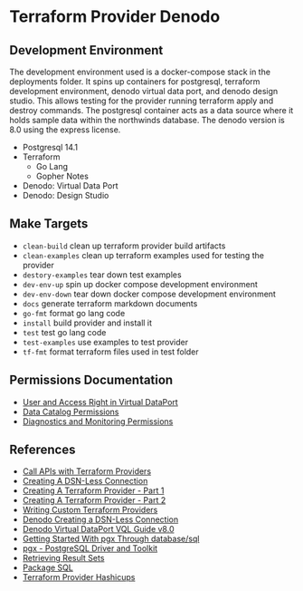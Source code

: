 # Terraform Provider Denodo

## Development Environment

The development environment used is a docker-compose stack in the deployments folder. It spins up containers for postgresql, terraform development environment, denodo virtual data port, and denodo design studio. This allows testing for the provider running terraform apply and destroy commands. The postgresql container acts as a data source where it holds sample data within the northwinds database. The denodo version is 8.0 using the express license.

+ Postgresql 14.1
+ Terraform
  + Go Lang
  + Gopher Notes
+ Denodo: Virtual Data Port
+ Denodo: Design Studio

## Make Targets

+ `clean-build` clean up terraform provider build artifacts
+ `clean-examples` clean up terraform examples used for testing the provider
+ `destory-examples` tear down test examples
+ `dev-env-up` spin up docker compose development environment
+ `dev-env-down` tear down docker compose development environment
+ `docs` generate terraform markdown documents
+ `go-fmt` format go lang code
+ `install` build provider and install it
+ `test` test go lang code
+ `test-examples` use examples to test provider
+ `tf-fmt` format terraform files used in test folder

## Permissions Documentation

+ [User and Access Right in Virtual DataPort](https://community.denodo.com/docs/html/browse/latest/en/vdp/administration/databases_users_and_access_rights_in_virtual_dataport/user_and_access_right_in_virtual_dataport/user_and_access_right_in_virtual_dataport#insert-update-and-delete-privileges)
+ [Data Catalog Permissions](https://community.denodo.com/docs/html/browse/latest/en/vdp/data_catalog/authorization/authorization#dc-authorization)
+ [Diagnostics and Monitoring Permissions](https://community.denodo.com/docs/html/browse/latest/en/vdp/dmt/authorization/authorization#dmt-authorization)

## References

+ [Call APIs with Terraform Providers](https://learn.hashicorp.com/collections/terraform/providers)
+ [Creating A DSN-Less Connection](https://community.denodo.com/docs/html/browse/8.0/en/vdp/developer/access_through_odbc/creating_a_dsn_less_connection/creating_a_dsn_less_connection)
+ [Creating A Terraform Provider - Part 1](https://medium.com/spaceapetech/creating-a-terraform-provider-part-1-ed12884e06d7#:~:text=To%20create%20a%20Terraform%20provider,the%20lifecycle%20of%20the%20resources.)
+ [Creating A Terraform Provider - Part 2](https://medium.com/spaceapetech/creating-a-terraform-provider-part-2-1346f89f082c)
+ [Writing Custom Terraform Providers](https://www.hashicorp.com/blog/writing-custom-terraform-providers)
+ [Denodo Creating a DSN-Less Connection](https://community.denodo.com/docs/html/browse/8.0/en/vdp/developer/access_through_odbc/creating_a_dsn_less_connection/creating_a_dsn_less_connection)
+ [Denodo Virtual DataPort VQL Guide v8.0](https://community.denodo.com/docs/html/browse/8.0/en/vdp/vql/index)
+ [Getting Started With pgx Through database/sql](https://github.com/jackc/pgx/wiki/Getting-started-with-pgx-through-database-sql)
+ [pgx - PostgreSQL Driver and Toolkit](https://pkg.go.dev/github.com/jackc/pgx/v4)
+ [Retrieving Result Sets](http://go-database-sql.org/retrieving.html)
+ [Package SQL](https://golang.org/pkg/database/sql/)
+ [Terraform Provider Hashicups](https://github.com/hashicorp/terraform-provider-hashicups)